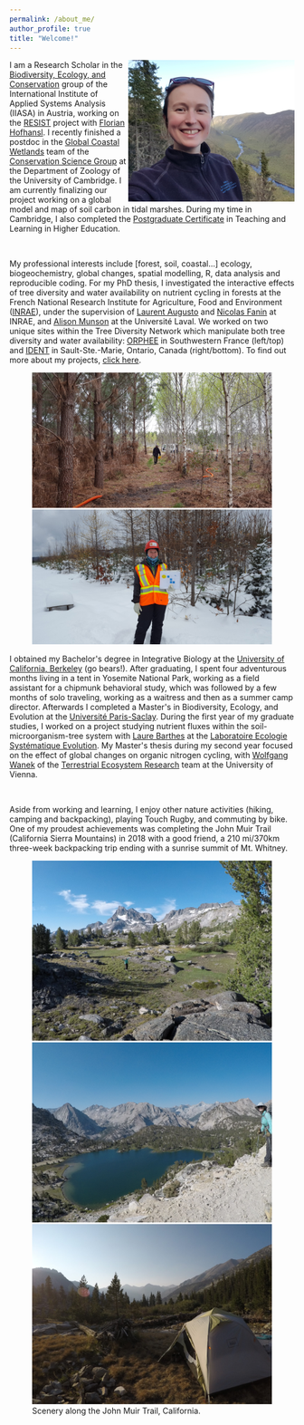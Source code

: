 ```yaml
---
permalink: /about_me/
author_profile: true
title: "Welcome!"
---
```

<img align="right" src="/img/pic_scotora_website_mini.png"> I am a Research Scholar in the [Biodiversity, Ecology, and Conservation](https://iiasa.ac.at/programs/bnr/bec) group of the International Institute of Applied Systems Analysis (IIASA) in Austria, working on the [RESIST](https://iiasa.ac.at/projects/resist) project with [Florian Hofhansl](https://iiasa.ac.at/staff/florian-hofhansl). I recently finished a postdoc in the [Global Coastal Wetlands](https://www.globalcoastalwetlands.com/) team of the [Conservation Science Group](https://www.zoo.cam.ac.uk/directory/conservation-science-group-members) at the Department of Zoology of the University of Cambridge. I am currently  finalizing our project working on a global model and map of soil carbon in tidal marshes. During my time in Cambridge, I also completed the [Postgraduate Certificate](https://www.ice.cam.ac.uk/course/postgraduate-certificate-teaching-and-learning-higher-education) in Teaching and Learning in Higher Education.

<br>

My professional interests include \[forest, soil, coastal...\] ecology, biogeochemistry, global changes, spatial modelling, R, data analysis and reproducible coding. For my PhD thesis, I investigated the interactive effects of tree diversity and water availability on nutrient cycling in forests at the French National Research Institute for Agriculture, Food and Environment ([INRAE](https://www.inrae.fr/en/centers/nouvelle-aquitaine-bordeaux)), under the supervision of [Laurent Augusto](https://www6.bordeaux-aquitaine.inrae.fr/ispa_eng/Research/ISPA-teams/BIONUT-Group/BIONUT-Group/AUGUSTO-Laurent) and [Nicolas Fanin](https://www6.bordeaux-aquitaine.inrae.fr/ispa_eng/Research/ISPA-teams/BIONUT-Group/BIONUT-Group/FANIN-Nicolas) at INRAE, and [Alison Munson](https://www.cef-cfr.ca/index.php?n=Membres.AlisonMunson) at the Université Laval. We worked on two unique sites within the Tree Diversity Network which manipulate both tree diversity and water availability: [ORPHEE](https://sites.google.com/view/orpheeexperiment/home) in Southwestern France (left/top) and [IDENT](http://www.treedivnet.ugent.be/ExpIDENT.html) in Sault-Ste.-Marie, Ontario, Canada (right/bottom). To find out more about my projects, [click here](https://tania-maxwell.github.io/research/).  

<figure class="half">
    <a height="400" href="/img/orphee_laurent.jpg"><img src="/img/orphee_laurent.jpg"></a>
    <a height="400" href="/img/ssm_winter.jpg"><img src="/img/ssm_winter.jpg"></a>
</figure>

I obtained my Bachelor's degree in Integrative Biology at the [University of California, Berkeley](https://ib.berkeley.edu/) (go bears!). After graduating, I spent four adventurous months living in a tent in Yosemite National Park, working as a field assistant for a chipmunk behavioral study, which was followed by a few months of solo traveling, working as a waitress and then as a summer camp director. Afterwards I completed a Master's in Biodiversity, Ecology, and Evolution at the [Université Paris-Saclay](https://www.universite-paris-saclay.fr/en/formation/master/biodiversity-ecology-evolution). During the first year of my graduate studies, I worked on a project studying nutrient fluxes within the soil-microorganism-tree system with [Laure Barthes](https://www.ese.universite-paris-saclay.fr/en/team-members/laure-barthes/) at the [Laboratoire Ecologie Systématique Evolution](https://www.ese.universite-paris-saclay.fr/en/homepage/). My Master's thesis during my second year focused on the effect of global changes on organic nitrogen cycling, with [Wolfgang Wanek](https://ter.csb.univie.ac.at/people/wolfgang-wanek) of the [Terrestrial Ecosystem Research](https://ter.csb.univie.ac.at/) team at the University of Vienna. 

<br>

Aside from working and learning, I enjoy other nature activities (hiking, camping and backpacking), playing Touch Rugby, and commuting by bike. One of my proudest achievements was completing the John Muir Trail (California Sierra Mountains) in 2018 with a good friend, a 210 mi/370km three-week backpacking trip ending with a sunrise summit of Mt. Whitney. 

<figure class="third">
	<a height="400" href="/img/jmt1.jpg"><img src="/img/jmt1.jpg"></a>
    <a height="400" href="/img/jmt_backpack.png"><img src="/img/jmt_backpack.png"></a>
    <a height="400" href="/img/jmt2.jpg"><img src="/img/jmt2.jpg"></a>
    <figcaption> Scenery along the John Muir Trail, California. </figcaption>
</figure>   
